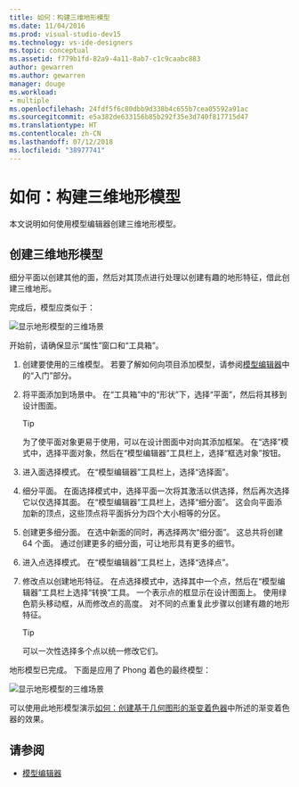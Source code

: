 ```yaml
---
title: 如何：构建三维地形模型
ms.date: 11/04/2016
ms.prod: visual-studio-dev15
ms.technology: vs-ide-designers
ms.topic: conceptual
ms.assetid: f779b1fd-82a9-4a11-8ab7-c1c9caabc883
author: gewarren
ms.author: gewarren
manager: douge
ms.workload:
- multiple
ms.openlocfilehash: 24fdf5f6c80dbb9d338b4c655b7cea05592a91ac
ms.sourcegitcommit: e5a382de633156b85b292f35e3d740f817715d47
ms.translationtype: HT
ms.contentlocale: zh-CN
ms.lasthandoff: 07/12/2018
ms.locfileid: "38977741"
---
```

# <a name="how-to-model-3d-terrain"></a>如何：构建三维地形模型

本文说明如何使用模型编辑器创建三维地形模型。

## <a name="create-a-3d-terrain-model"></a>创建三维地形模型

细分平面以创建其他的面，然后对其顶点进行处理以创建有趣的地形特征，借此创建三维地形。

完成后，模型应类似于：

![显示地形模型的三维场景](../designers/media/digit-terrain-model.png)

开始前，请确保显示“属性”窗口和“工具箱”。

1.  创建要使用的三维模型。 若要了解如何向项目添加模型，请参阅[模型编辑器](../designers/model-editor.md)中的“入门”部分。

2.  将平面添加到场景中。 在“工具箱”中的“形状”下，选择“平面”，然后将其移到设计图面。

    > [!TIP]
    > 为了使平面对象更易于使用，可以在设计图面中对向其添加框架。 在“选择”模式中，选择平面对象，然后在“模型编辑器”工具栏上，选择“框选对象”按钮。

3.  进入面选择模式。 在“模型编辑器”工具栏上，选择“选择面”。

4.  细分平面。 在面选择模式中，选择平面一次将其激活以供选择，然后再次选择它以仅选择其面。 在“模型编辑器”工具栏上，选择“细分面”。 这会向平面添加新的顶点，这些顶点将平面拆分为四个大小相等的分区。

5.  创建更多细分面。 在选中新面的同时，再选择两次“细分面”。 这总共将创建 64 个面。 通过创建更多的细分面，可让地形具有更多的细节。

6.  进入点选择模式。 在“模型编辑器”工具栏上，选择“选择点”。

7.  修改点以创建地形特征。 在点选择模式中，选择其中一个点，然后在“模型编辑器”工具栏上选择“转换”工具。 一个表示点的框显示在设计图面上。 使用绿色箭头移动框，从而修改点的高度。 对不同的点重复此步骤以创建有趣的地形特征。

    > [!TIP]
    > 可以一次性选择多个点以统一修改它们。

地形模型已完成。 下面是应用了 Phong 着色的最终模型：

![显示地形模型的三维场景](../designers/media/digit-terrain-model.png)

可以使用此地形模型演示[如何：创建基于几何图形的渐变着色器](../designers/how-to-create-a-geometry-based-gradient-shader.md)中所述的渐变着色器的效果。

## <a name="see-also"></a>请参阅

- [模型编辑器](../designers/model-editor.md)